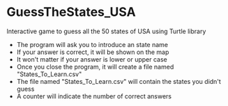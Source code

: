 # GuessTheStates_USA
Interactive game to guess all the 50 states of USA using Turtle library

- The program will ask you to introduce an state name
- If your answer is correct, it will be shown on the map
- It won't matter if your answer is lower or upper case
- Once you close the program, it will create a file named "States_To_Learn.csv"
- The file named "States_To_Learn.csv" will contain the states you didn't guess
- A counter will indicate the number of correct answers
